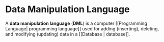 # Data Manipulation Language
A **data manipulation language** (**DML**) is a computer [[Programming Language| programming language]] used for adding (inserting), deleting, and modifying (updating) data in a [[Database | database]].



